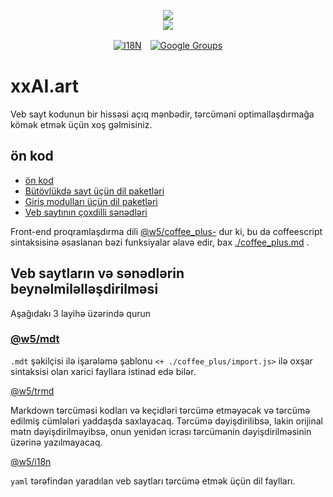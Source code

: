 <p align="center"><a href="https://xxai.art"><img src="https://cdn.jsdelivr.net/gh/xxai-art/doc/logo.svg"/></a><br/><a href="https://xxai.art"><img src="https://cdn.jsdelivr.net/gh/xxai-art/doc/xxai.svg"/></a></p><p align="center"><a href="https://github.com/xxai-art/doc#readme"><img alt="I18N" src="https://cdn.jsdelivr.net/gh/wactax/img/t.svg"/></a>　<a href="https://groups.google.com/u/0/g/xxai-art"><img alt="Google Groups" src="https://cdn.jsdelivr.net/gh/wactax/img/g-groups.svg"/></a></p>

# xxAI.art

Veb sayt kodunun bir hissəsi açıq mənbədir, tərcüməni optimallaşdırmağa kömək etmək üçün xoş gəlmisiniz.

## ön kod

* [ön kod](https://github.com/xxai-art/web)
* [Bütövlükdə sayt üçün dil paketləri](https://github.com/xxai-art/web/tree/main/i18n)
* [Giriş modulları üçün dil paketləri](https://github.com/wacpkg/user/tree/main/ui.i18n)
* [Veb saytının çoxdilli sənədləri](https://github.com/xxai-doc)

Front-end proqramlaşdırma dili [@w5/coffee_plus-](http://npmjs.com/@w5/coffee_plus) dur ki, bu da coffeescript sintaksisinə əsaslanan bəzi funksiyalar əlavə edir, bax [./coffee_plus.md](./coffee_plus.md) .

## Veb saytların və sənədlərin beynəlmiləlləşdirilməsi

Aşağıdakı 3 layihə üzərində qurun

### [@w5/mdt](https://www.npmjs.com/package/@w5/mdt)

`.mdt` şəkilçisi ilə işarələmə şablonu `<+ ./coffee_plus/import.js>` ilə oxşar sintaksisi olan xarici fayllara istinad edə bilər.

[@w5/trmd](https://www.npmjs.com/package/@w5/trmd)

Markdown tərcüməsi kodları və keçidləri tərcümə etməyəcək və tərcümə edilmiş cümlələri yaddaşda saxlayacaq. Tərcümə dəyişdirilibsə, lakin orijinal mətn dəyişdirilməyibsə, onun yenidən icrası tərcümənin dəyişdirilməsinin üzərinə yazılmayacaq.

[@w5/i18n](https://www.npmjs.com/package/@w5/i18n)

`yaml` tərəfindən yaradılan veb saytları tərcümə etmək üçün dil faylları.
